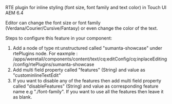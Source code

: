 RTE plugin for inline styling (font size, font family and text color) in Touch UI AEM 6.4

Editor can change the font size or font family (Verdana/Courier/Cursive/Fantasy) or even change the color of the text. 

Steps to configure this feature in your component:
1. Add a node of type nt:unstructured called "sumanta-showcase" under rtePlugins node. For eaxmple : /apps/weretail/components/content/text/cq:editConfig/cq:inplaceEditing/config/rtePlugins/sumanta-showcase
2. Add multi field property called "features" (String) and value as "custominlineTextEdit"
3. If you want to disable any of the features then add multi field property called "disableFeatures" (String) and value as corresponding feature name e.g "./font-family". If you want to use all the features then leave it as blank. 
